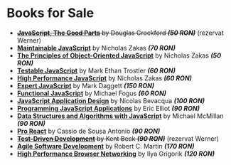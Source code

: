# Books for Sale

* ~~__[JavaScript, The Good Parts][JSTDP]__ by Douglas Crockford *__(50 RON)__*~~ (rezervat Werner)
* __[Maintainable JavaScript][MJS]__ by Nicholas Zakas *__(70 RON)__*
* __[The Principles of Object-Oriented JavaScript][OOJS]__ by Nicholas Zakas *__(50 RON)__*
* __[Testable JavaScript][TJS]__ by Mark Ethan Trostler *__(60 RON)__*
* __[High Performance JavaScript][HPJS]__ by Nicholas Zakas *__(60 RON)__*
* __[Expert JavaScript][EJS]__ by Mark Daggett *__(150 RON)__*
* __[Functional JavaScript][FJS]__ by Michael Fogus *__(60 RON)__*
* __[JavaScript Application Design][JSAD]__ by Nicolas Bevacqua *__(100 RON)__*
* __[Programming JavaScript Applications][PJSA]__ by Eric Elliot *__(90 RON)__*
* __[Data Structures and Algorithms with JavaScript][DSAJS]__ by Michael McMillan *__(90 RON)__*
* __[Pro React][PR]__ by Cassio de Sousa Antonio *__(90 RON)__*
* ~~__[Test-Driven Development][TDD]__ by Kent Beck *__(90 RON)__*~~ (rezervat Werner)
* __[Agile Software Development][ASD]__ by Robert C. Martin *__(170 RON)__*
* __[High Performance Browser Networking][HPBN]__ by Ilya Grigorik *__(120 RON)__*

[JSTDP]: http://www.amazon.com/JavaScript-Good-Parts-Douglas-Crockford/dp/0596517742
[PJSFWD]: http://www.amazon.com/Professional-JavaScript-Developers-Nicholas-Zakas/dp/1118026691
[MJS]: http://www.amazon.com/Maintainable-JavaScript-Nicholas-C-Zakas/dp/1449327680
[OOJS]: http://www.amazon.com/Principles-Object-Oriented-JavaScript-Nicholas-Zakas/dp/1593275404
[JSP]: http://www.amazon.com/JavaScript-Patterns-Stoyan-Stefanov/dp/0596806752
[TJS]: http://www.amazon.com/Testable-JavaScript-Mark-Ethan-Trostler/dp/1449323391
[HPJS]: http://www.amazon.com/Performance-JavaScript-Faster-Application-Interfaces/dp/059680279X
[EJS]: http://www.amazon.com/Expert-JavaScript-Experts-Voice-Development/dp/1430260971
[NJSIA]: http://www.amazon.com/Node-js-Action-Mike-Cantelon/dp/1617290572
[R]: http://www.amazon.com/Refactoring-Improving-Design-Existing-Code/dp/0201485672
[TCC]: http://www.amazon.com/Clean-Coder-Conduct-Professional-Programmers/dp/0137081073
[TPP]: http://www.amazon.com/Pragmatic-Programmer-Journeyman-Master/dp/020161622X
[TDD]: http://www.amazon.com/Test-Driven-Development-Kent-Beck/dp/0321146530
[HPBN]: http://www.amazon.com/High-Performance-Browser-Networking-performance/dp/1449344763
[KUXD]: http://www.amazon.com/Killer-UX-Design-Jodie-Moule/dp/0987153099
[FJS]: http://www.amazon.com/Functional-JavaScript-Introducing-Programming-Underscore-js/dp/1449360726
[JSAD]: http://www.amazon.com/JavaScript-Application-Design-Build-Approach/dp/1617291951
[CC]: http://www.amazon.com/Clean-Code-Handbook-Software-Craftsmanship/dp/0132350882
[ASD]: http://www.amazon.com/Software-Development-Principles-Patterns-Practices/dp/0135974445
[UES6]: https://leanpub.com/understandinges6
[EES6]: https://leanpub.com/exploring-es6/
[TIARTA]: http://www.amazon.com/Inmates-Are-Running-Asylum-Products/dp/0672326140
[PJSA]: http://www.bookdepository.com/Programming-JavaScript-Applications-Eric-Elliot/9781491950296
[DMMT]: http://www.bookdepository.com/Dont-Make-Me-Think-Steve-Krug/9780321965516
[CSUR]: http://www.bookdepository.com/ClojureScript-Up-Running-Stuart-Sierra/9781449327439
[DSAJS]: http://www.bookdepository.com/Data-Structures-Algorithms-with-JavaScript-Michael-McMillan/9781449364939
[PR]: http://www.bookdepository.com/Pro-React-2015-Cassio-de-Sousa-Antonio/9781484212615
[TNSD]: http://www.bookdepository.com/Nature-Software-Development-Ron-Jeffries/9781941222379
